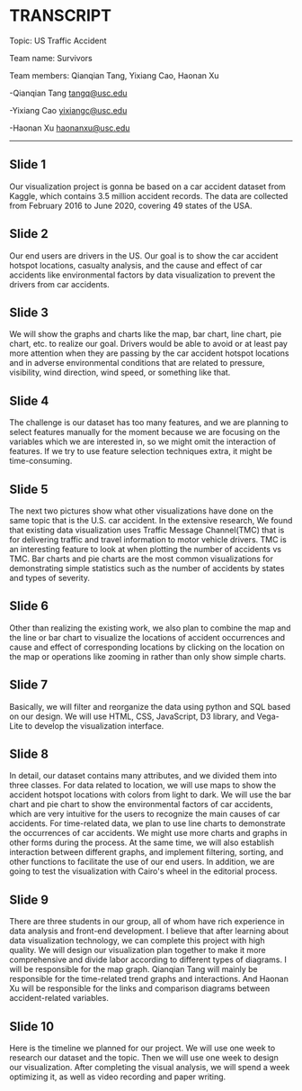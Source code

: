 # TRANSCRIPT

Topic: US Traffic Accident

Team name: Survivors

Team members: Qianqian Tang, Yixiang Cao, Haonan Xu


-Qianqian Tang <tangq@usc.edu>

-Yixiang Cao <yixiangc@usc.edu>

-Haonan Xu <haonanxu@usc.edu>

---

## Slide 1
Our visualization project is gonna be based on a car accident dataset from Kaggle, which contains 3.5 million accident records. The data are collected from February 2016 to June 2020, covering 49 states of the USA.
## Slide 2
Our end users are drivers in the US. Our goal is to show the car accident hotspot locations, casualty analysis, and the cause and effect of car accidents like environmental factors by data visualization to prevent the drivers from car accidents.
## Slide 3
We will show the graphs and charts like the map, bar chart, line chart, pie chart, etc. to realize our goal. Drivers would be able to avoid or at least pay more attention when they are passing by the car accident hotspot locations and in adverse environmental conditions that are related to pressure, visibility, wind direction, wind speed, or something like that.
## Slide 4
The challenge is our dataset has too many features, and we are planning to select features manually for the moment because we are focusing on the variables which we are interested in, so we might omit the interaction of features. If we try to use feature selection techniques extra, it might be time-consuming.
## Slide 5
The next two pictures show what other visualizations have done on the same topic that is the U.S. car accident. In the extensive research, We found that existing data visualization uses Traffic Message Channel(TMC) that is for delivering traffic and travel information to motor vehicle drivers. TMC is an interesting feature to look at when plotting the number of accidents vs TMC. Bar charts and pie charts are the most common visualizations for demonstrating simple statistics such as the number of accidents by states and types of severity.
## Slide 6
Other than realizing the existing work, we also plan to combine the map and the line or bar chart to visualize the locations of accident occurrences and cause and effect of corresponding locations by clicking on the location on the map or operations like zooming in rather than only show simple charts.  
## Slide 7
Basically, we will filter and reorganize the data using python and SQL based on our design. We will use HTML, CSS, JavaScript, D3 library, and Vega-Lite to develop the visualization interface.
## Slide 8
In detail, our dataset contains many attributes, and we divided them into three classes. For data related to location, we will use maps to show the accident hotspot locations with colors from light to dark. We will use the bar chart and pie chart to show the environmental factors of car accidents, which are very intuitive for the users to recognize the main causes of car accidents. For time-related data, we plan to use line charts to demonstrate the occurrences of car accidents. We might use more charts and graphs in other forms during the process. At the same time, we will also establish interaction between different graphs, and implement filtering, sorting, and other functions to facilitate the use of our end users. In addition, we are going to test the visualization with Cairo's wheel in the editorial process.
## Slide 9
There are three students in our group, all of whom have rich experience in data analysis and front-end development. I believe that after learning about data visualization technology, we can complete this project with high quality. 
We will design our visualization plan together to make it more comprehensive and divide labor according to different types of diagrams. 
I will be responsible for the map graph. Qianqian Tang will mainly be responsible for the time-related trend graphs and interactions. And Haonan Xu will be responsible for the links and comparison diagrams between accident-related variables.
## Slide 10
Here is the timeline we planned for our project. We will use one week to research our dataset and the topic. Then we will use one week to design our visualization. 
After completing the visual analysis, we will spend a week optimizing it, as well as video recording and paper writing. 
